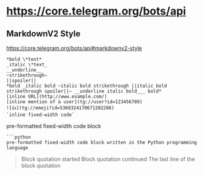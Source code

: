# <https://core.telegram.org/bots/api>

## MarkdownV2 Style
<https://core.telegram.org/bots/api#markdownv2-style>

```
*bold \*text*
_italic \*text_
__underline__
~strikethrough~
||spoiler||
*bold _italic bold ~italic bold strikethrough ||italic bold strikethrough spoiler||~ __underline italic bold___ bold*
[inline URL](http://www.example.com/)
[inline mention of a user](tg://user?id=123456789)
![👍](tg://emoji?id=5368324170671202286)
`inline fixed-width code`
```

pre-formatted fixed-width code block

```
```python
pre-formatted fixed-width code block written in the Python programming language
```

>Block quotation started
>Block quotation continued
>The last line of the block quotation
```
